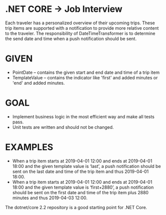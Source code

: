 # .NET CORE -> Job Interview 

Each traveler has a personalized overview of their upcoming trips. These trip items are supported with a notification to provide more relative content to the traveler.
The responsibility of DateTimeTransformer is to determine the send date and time when a push notification should be sent.

# GIVEN
  - PointDate – contains the given start and end date and time of a trip item
  - TemplateValue – contains the indicator like 'first' and added minutes or 'end' and added minutes.
  
# GOAL
  - Implement business logic in the most efficient way and make all tests pass.
  - Unit tests are written and should not be changed.
  
# EXAMPLES
  - When a trip item starts at 2019-04-01 12:00 and ends at 2019-04-01 18:00 and the given template value is ‘last’, a push notification should be sent on the last date and time of the trip item and thus 2019-04-01 18:00.
  - When a trip item starts at 2019-04-01 12:00 and ends at 2019-04-01 18:00 and the given template value is ‘first+2880’, a push notification should be sent on the first date and time of the trip item plus 2880 minutes and thus 2019-04-03 12:00.

The dotnet/core 2.2 repository is a good starting point for .NET Core.


